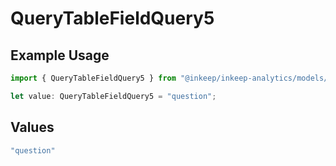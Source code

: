 # QueryTableFieldQuery5

## Example Usage

```typescript
import { QueryTableFieldQuery5 } from "@inkeep/inkeep-analytics/models/operations";

let value: QueryTableFieldQuery5 = "question";
```

## Values

```typescript
"question"
```